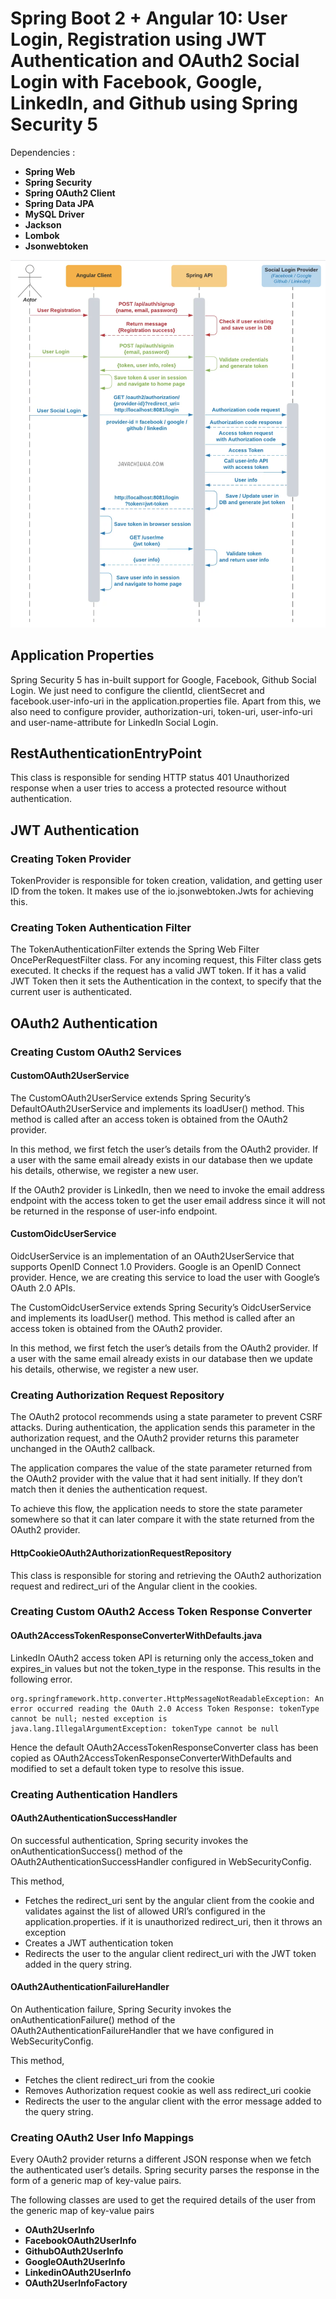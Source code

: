 # Spring Boot 2 + Angular 10: User Login, Registration using JWT Authentication and OAuth2 Social Login with Facebook, Google, LinkedIn, and Github using Spring Security 5

Dependencies :

- **Spring Web**
- **Spring Security**
- **Spring OAuth2 Client**
- **Spring Data JPA**
- **MySQL Driver**
- **Jackson**
- **Lombok**
- **Jsonwebtoken**

!["Application flow"](image1.png "Application flow")

## Application Properties

Spring Security 5 has in-built support for Google, Facebook, Github Social Login. We just need to configure the clientId, clientSecret and facebook.user-info-uri in the application.properties file.
Apart from this, we also need to configure provider, authorization-uri, token-uri, user-info-uri and user-name-attribute for LinkedIn Social Login.

## RestAuthenticationEntryPoint

This class is responsible for sending HTTP status 401 Unauthorized response when a user tries to access a protected resource without authentication.

## JWT Authentication

### Creating Token Provider

TokenProvider is responsible for token creation, validation, and getting user ID from the token. It makes use of the io.jsonwebtoken.Jwts for achieving this.


### Creating Token Authentication Filter

The TokenAuthenticationFilter extends the Spring Web Filter OncePerRequestFilter class. For any incoming request, this Filter class gets executed. It checks if the request has a valid JWT token. If it has a valid JWT Token then it sets the Authentication in the context, to specify that the current user is authenticated.

## OAuth2 Authentication

### Creating Custom OAuth2 Services

#### CustomOAuth2UserService

The CustomOAuth2UserService extends Spring Security’s DefaultOAuth2UserService and implements its loadUser() method. This method is called after an access token is obtained from the OAuth2 provider.

In this method, we first fetch the user’s details from the OAuth2 provider. If a user with the same email already exists in our database then we update his details, otherwise, we register a new user.

If the OAuth2 provider is LinkedIn, then we need to invoke the email address endpoint with the access token to get the user email address since it will not be returned in the response of user-info endpoint.

#### CustomOidcUserService

OidcUserService is an implementation of an OAuth2UserService that supports OpenID Connect 1.0 Providers. Google is an OpenID Connect provider. Hence, we are creating this service to load the user with Google’s OAuth 2.0 APIs.

The CustomOidcUserService extends Spring Security’s OidcUserService and implements its loadUser() method. This method is called after an access token is obtained from the OAuth2 provider.

In this method, we first fetch the user’s details from the OAuth2 provider. If a user with the same email already exists in our database then we update his details, otherwise, we register a new user.

### Creating Authorization Request Repository

The OAuth2 protocol recommends using a state parameter to prevent CSRF attacks. During authentication, the application sends this parameter in the authorization request, and the OAuth2 provider returns this parameter unchanged in the OAuth2 callback.

The application compares the value of the state parameter returned from the OAuth2 provider with the value that it had sent initially. If they don’t match then it denies the authentication request.

To achieve this flow, the application needs to store the state parameter somewhere so that it can later compare it with the state returned from the OAuth2 provider.

#### HttpCookieOAuth2AuthorizationRequestRepository

This class is responsible for storing and retrieving the OAuth2 authorization request and redirect_uri of the Angular client in the cookies.


### Creating Custom OAuth2 Access Token Response Converter

#### OAuth2AccessTokenResponseConverterWithDefaults.java 

LinkedIn OAuth2 access token API is returning only the access_token and expires_in values but not the token_type in the response. This results in the following error.

```shell
org.springframework.http.converter.HttpMessageNotReadableException: An error occurred reading the OAuth 2.0 Access Token Response: tokenType cannot be null; nested exception is java.lang.IllegalArgumentException: tokenType cannot be null
```

Hence the default OAuth2AccessTokenResponseConverter class has been copied as OAuth2AccessTokenResponseConverterWithDefaults and modified to set a default token type to resolve this issue.

### Creating Authentication Handlers

#### OAuth2AuthenticationSuccessHandler

On successful authentication, Spring security invokes the onAuthenticationSuccess() method of the OAuth2AuthenticationSuccessHandler configured in WebSecurityConfig.

This method,
- Fetches the redirect_uri sent by the angular client from the cookie and validates against the list of allowed URI’s configured in the application.properties. if it is unauthorized redirect_uri, then it throws an exception
- Creates a JWT authentication token
- Redirects the user to the angular client redirect_uri with the JWT token added in the query string.

#### OAuth2AuthenticationFailureHandler

On Authentication failure, Spring Security invokes the onAuthenticationFailure() method of the OAuth2AuthenticationFailureHandler that we have configured in WebSecurityConfig.

This method,
- Fetches the client redirect_uri from the cookie
- Removes Authorization request cookie as well ass redirect_uri cookie
- Redirects the user to the angular client with the error message added to the query string.

### Creating OAuth2 User Info Mappings

Every OAuth2 provider returns a different JSON response when we fetch the authenticated user’s details. Spring security parses the response in the form of a generic map of key-value pairs.

The following classes are used to get the required details of the user from the generic map of key-value pairs

- **OAuth2UserInfo**
- **FacebookOAuth2UserInfo** 
- **GithubOAuth2UserInfo**
- **GoogleOAuth2UserInfo**
- **LinkedinOAuth2UserInfo**
- **OAuth2UserInfoFactory**
